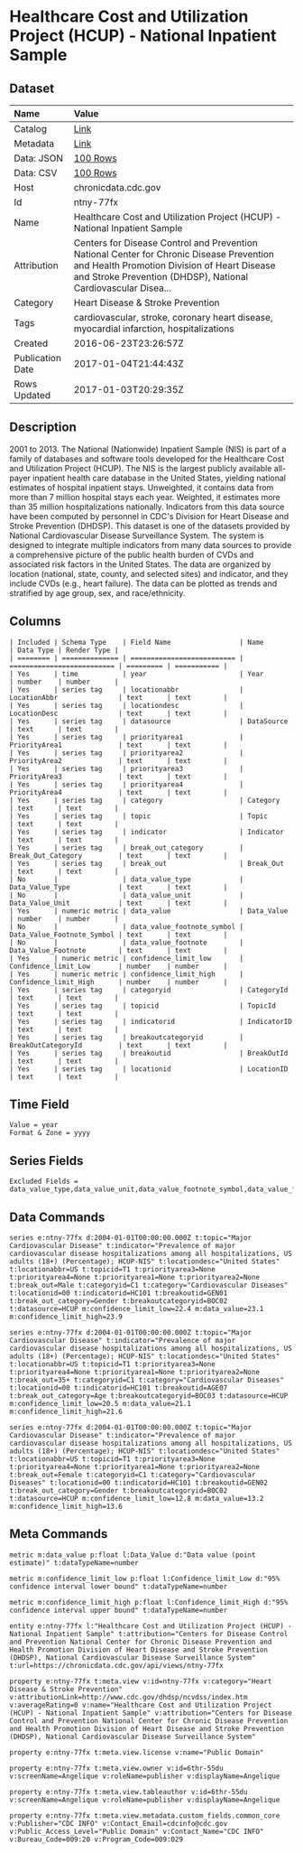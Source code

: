 # Healthcare Cost and Utilization Project (HCUP) - National Inpatient Sample

## Dataset

| Name | Value |
| :--- | :---- |
| Catalog | [Link](https://catalog.data.gov/dataset/healthcare-cost-and-utilization-project-hcup-national-inpatient-sample) |
| Metadata | [Link](https://chronicdata.cdc.gov/api/views/ntny-77fx) |
| Data: JSON | [100 Rows](https://chronicdata.cdc.gov/api/views/ntny-77fx/rows.json?max_rows=100) |
| Data: CSV | [100 Rows](https://chronicdata.cdc.gov/api/views/ntny-77fx/rows.csv?max_rows=100) |
| Host | chronicdata.cdc.gov |
| Id | ntny-77fx |
| Name | Healthcare Cost and Utilization Project (HCUP) - National Inpatient Sample |
| Attribution | Centers for Disease Control and Prevention National Center for Chronic Disease Prevention and Health Promotion Division of Heart Disease and Stroke Prevention (DHDSP), National Cardiovascular Disea... |
| Category | Heart Disease & Stroke Prevention |
| Tags | cardiovascular, stroke, coronary heart disease, myocardial infarction, hospitalizations |
| Created | 2016-06-23T23:26:57Z |
| Publication Date | 2017-01-04T21:44:43Z |
| Rows Updated | 2017-01-03T20:29:35Z |

## Description

2001 to 2013.  The National (Nationwide) Inpatient Sample (NIS) is part of a family of databases and software tools developed for the Healthcare Cost and Utilization Project (HCUP). The NIS is the largest publicly available all-payer inpatient health care database in the United States, yielding national estimates of hospital inpatient stays. Unweighted, it contains data from more than 7 million hospital stays each year. Weighted, it estimates more than 35 million hospitalizations nationally. Indicators from this data source have been computed by personnel in CDC's Division for Heart Disease and Stroke Prevention (DHDSP). This dataset is one of the datasets provided by National Cardiovascular Disease Surveillance System. The system is designed to integrate multiple indicators from many data sources to provide a comprehensive picture of the public health burden of CVDs and associated risk factors in the United States. The data are organized by location (national, state, county, and selected sites) and indicator, and they include CVDs (e.g., heart failure). The data can be plotted as trends and stratified by age group, sex, and race/ethnicity.

## Columns

```ls
| Included | Schema Type    | Field Name                 | Name                       | Data Type | Render Type |
| ======== | ============== | ========================== | ========================== | ========= | =========== |
| Yes      | time           | year                       | Year                       | number    | number      |
| Yes      | series tag     | locationabbr               | LocationAbbr               | text      | text        |
| Yes      | series tag     | locationdesc               | LocationDesc               | text      | text        |
| Yes      | series tag     | datasource                 | DataSource                 | text      | text        |
| Yes      | series tag     | priorityarea1              | PriorityArea1              | text      | text        |
| Yes      | series tag     | priorityarea2              | PriorityArea2              | text      | text        |
| Yes      | series tag     | priorityarea3              | PriorityArea3              | text      | text        |
| Yes      | series tag     | priorityarea4              | PriorityArea4              | text      | text        |
| Yes      | series tag     | category                   | Category                   | text      | text        |
| Yes      | series tag     | topic                      | Topic                      | text      | text        |
| Yes      | series tag     | indicator                  | Indicator                  | text      | text        |
| Yes      | series tag     | break_out_category         | Break_Out_Category         | text      | text        |
| Yes      | series tag     | break_out                  | Break_Out                  | text      | text        |
| No       |                | data_value_type            | Data_Value_Type            | text      | text        |
| No       |                | data_value_unit            | Data_Value_Unit            | text      | text        |
| Yes      | numeric metric | data_value                 | Data_Value                 | number    | number      |
| No       |                | data_value_footnote_symbol | Data_Value_Footnote_Symbol | text      | text        |
| No       |                | data_value_footnote        | Data_Value_Footnote        | text      | text        |
| Yes      | numeric metric | confidence_limit_low       | Confidence_limit_Low       | number    | number      |
| Yes      | numeric metric | confidence_limit_high      | Confidence_limit_High      | number    | number      |
| Yes      | series tag     | categoryid                 | CategoryId                 | text      | text        |
| Yes      | series tag     | topicid                    | TopicId                    | text      | text        |
| Yes      | series tag     | indicatorid                | IndicatorID                | text      | text        |
| Yes      | series tag     | breakoutcategoryid         | BreakOutCategoryId         | text      | text        |
| Yes      | series tag     | breakoutid                 | BreakOutId                 | text      | text        |
| Yes      | series tag     | locationid                 | LocationID                 | text      | text        |
```

## Time Field

```ls
Value = year
Format & Zone = yyyy
```

## Series Fields

```ls
Excluded Fields = data_value_type,data_value_unit,data_value_footnote_symbol,data_value_footnote
```

## Data Commands

```ls
series e:ntny-77fx d:2004-01-01T00:00:00.000Z t:topic="Major Cardiovascular Disease" t:indicator="Prevalence of major cardiovascular disease hospitalizations among all hospitalizations, US adults (18+) (Percentage); HCUP-NIS" t:locationdesc="United States" t:locationabbr=US t:topicid=T1 t:priorityarea3=None t:priorityarea4=None t:priorityarea1=None t:priorityarea2=None t:break_out=Male t:categoryid=C1 t:category="Cardiovascular Diseases" t:locationid=00 t:indicatorid=HC101 t:breakoutid=GEN01 t:break_out_category=Gender t:breakoutcategoryid=BOC02 t:datasource=HCUP m:confidence_limit_low=22.4 m:data_value=23.1 m:confidence_limit_high=23.9

series e:ntny-77fx d:2004-01-01T00:00:00.000Z t:topic="Major Cardiovascular Disease" t:indicator="Prevalence of major cardiovascular disease hospitalizations among all hospitalizations, US adults (18+) (Percentage); HCUP-NIS" t:locationdesc="United States" t:locationabbr=US t:topicid=T1 t:priorityarea3=None t:priorityarea4=None t:priorityarea1=None t:priorityarea2=None t:break_out=35+ t:categoryid=C1 t:category="Cardiovascular Diseases" t:locationid=00 t:indicatorid=HC101 t:breakoutid=AGE07 t:break_out_category=Age t:breakoutcategoryid=BOC03 t:datasource=HCUP m:confidence_limit_low=20.5 m:data_value=21.1 m:confidence_limit_high=21.6

series e:ntny-77fx d:2004-01-01T00:00:00.000Z t:topic="Major Cardiovascular Disease" t:indicator="Prevalence of major cardiovascular disease hospitalizations among all hospitalizations, US adults (18+) (Percentage); HCUP-NIS" t:locationdesc="United States" t:locationabbr=US t:topicid=T1 t:priorityarea3=None t:priorityarea4=None t:priorityarea1=None t:priorityarea2=None t:break_out=Female t:categoryid=C1 t:category="Cardiovascular Diseases" t:locationid=00 t:indicatorid=HC101 t:breakoutid=GEN02 t:break_out_category=Gender t:breakoutcategoryid=BOC02 t:datasource=HCUP m:confidence_limit_low=12.8 m:data_value=13.2 m:confidence_limit_high=13.6
```

## Meta Commands

```ls
metric m:data_value p:float l:Data_Value d:"Data value (point estimate)" t:dataTypeName=number

metric m:confidence_limit_low p:float l:Confidence_limit_Low d:"95% confidence interval lower bound" t:dataTypeName=number

metric m:confidence_limit_high p:float l:Confidence_limit_High d:"95% confidence interval upper bound" t:dataTypeName=number

entity e:ntny-77fx l:"Healthcare Cost and Utilization Project (HCUP) - National Inpatient Sample" t:attribution="Centers for Disease Control and Prevention National Center for Chronic Disease Prevention and Health Promotion Division of Heart Disease and Stroke Prevention (DHDSP), National Cardiovascular Disease Surveillance System" t:url=https://chronicdata.cdc.gov/api/views/ntny-77fx

property e:ntny-77fx t:meta.view v:id=ntny-77fx v:category="Heart Disease & Stroke Prevention" v:attributionLink=http://www.cdc.gov/dhdsp/ncvdss/index.htm v:averageRating=0 v:name="Healthcare Cost and Utilization Project (HCUP) - National Inpatient Sample" v:attribution="Centers for Disease Control and Prevention National Center for Chronic Disease Prevention and Health Promotion Division of Heart Disease and Stroke Prevention (DHDSP), National Cardiovascular Disease Surveillance System"

property e:ntny-77fx t:meta.view.license v:name="Public Domain"

property e:ntny-77fx t:meta.view.owner v:id=6thr-55du v:screenName=Angelique v:roleName=publisher v:displayName=Angelique

property e:ntny-77fx t:meta.view.tableauthor v:id=6thr-55du v:screenName=Angelique v:roleName=publisher v:displayName=Angelique

property e:ntny-77fx t:meta.view.metadata.custom_fields.common_core v:Publisher="CDC INFO" v:Contact_Email=cdcinfo@cdc.gov v:Public_Access_Level="Public Domain" v:Contact_Name="CDC INFO" v:Bureau_Code=009:20 v:Program_Code=009:029
```